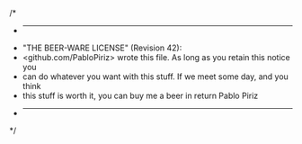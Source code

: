 /*
 * ----------------------------------------------------------------------------
 * "THE BEER-WARE LICENSE" (Revision 42):
 * <github.com/PabloPiriz> wrote this file. As long as you retain this notice you
 * can do whatever you want with this stuff. If we meet some day, and you think
 * this stuff is worth it, you can buy me a beer in return Pablo Piriz
 * ----------------------------------------------------------------------------
 */
